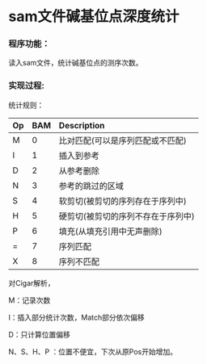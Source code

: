 # sam文件碱基位点深度统计

### 程序功能：

读入sam文件，统计碱基位点的测序次数。

### 实现过程:

统计规则：

| Op   | BAM  | Description                        |
| :--- | :--- | :--------------------------------- |
| M    | 0    | 比对匹配(可以是序列匹配或不匹配)   |
| I    | 1    | 插入到参考                         |
| D    | 2    | 从参考删除                         |
| N    | 3    | 参考的跳过的区域                   |
| S    | 4    | 软剪切(被剪切的序列存在于序列中)   |
| H    | 5    | 硬剪切(被剪切的序列不存在于序列中) |
| P    | 6    | 填充(从填充引用中无声删除)         |
| =    | 7    | 序列匹配                           |
| X    | 8    | 序列不匹配                         |

对Cigar解析，

M：记录次数

I：插入部分统计次数，Match部分依次偏移

D：只计算位置偏移

N、S、H、P ：位置不便宜，下次从原Pos开始增加。

